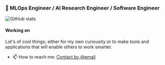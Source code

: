 ### 👋 MLOps Engineer / AI Research Engineer / Software Engineer 

![GitHub stats](https://github-readme-stats.vercel.app/api?username=markussagen&count_private=true&show_icons=true&theme=tokyonight&include_all_commits=true)

#### Working on

Lot's of cool things; either for my own curiousity or to make tools and applications that will enable others to work smarter.  

- 📫 How to reach me: <a href="mailto:markus.john.sagen@gmail.com?subject=GH%3A%20Outreach">Contact by @email</a>

<!--
**MarkusSagen/MarkusSagen** is a ✨ _special_ ✨ repository because its `README.md` (this file) appears on your GitHub profile.

Here are some ideas to get you started:

- 🔭 I’m currently working on ...
- 🌱 I’m currently learning ...
- 👯 I’m looking to collaborate on ...
- 🤔 I’m looking for help with ...
- 💬 Ask me about ...
- 📫 How to reach me: ...
- 😄 Pronouns: ...
- ⚡ Fun fact: ...
-->
